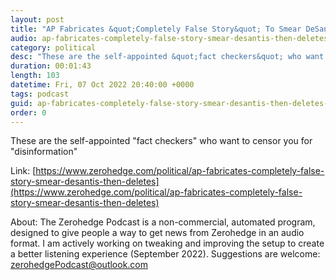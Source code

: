 ```yaml
---
layout: post
title: "AP Fabricates &quot;Completely False Story&quot; To Smear DeSantis, Then Deletes"
audio: ap-fabricates-completely-false-story-smear-desantis-then-deletes-0
category: political
desc: "These are the self-appointed &quot;fact checkers&quot; who want to censor you for &quot;disinformation&quot;"
duration: 00:01:43
length: 103
datetime: Fri, 07 Oct 2022 20:40:00 +0000
tags: podcast
guid: ap-fabricates-completely-false-story-smear-desantis-then-deletes-0
order: 0
---
```

These are the self-appointed &quot;fact checkers&quot; who want to censor you for &quot;disinformation&quot;

Link: [https://www.zerohedge.com/political/ap-fabricates-completely-false-story-smear-desantis-then-deletes](https://www.zerohedge.com/political/ap-fabricates-completely-false-story-smear-desantis-then-deletes)

About: The Zerohedge Podcast is a non-commercial, automated program, designed to give people a way to get news from Zerohedge in an audio format.  I am actively working on tweaking and improving the setup to create a better listening experience (September 2022).  Suggestions are welcome: [zerohedgePodcast@outlook.com](mailto:zerohedgePodcast@outlook.com)